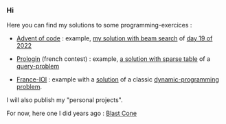 ### Hi
Here you can find my solutions to some programming-exercices :
  * [Advent of code](https://adventofcode.com/) : example, [my solution with beam search](https://github.com/Adrien-No/advent-of-code/blob/main/2022/j19_beam_search.ml) of [day 19 of 2022](https://adventofcode.com/2022/day/19)

  * [Prologin](https://prologin.org/) (french contest) : example, [a solution with sparse table](https://github.com/Adrien-No/prologin-ocaml-solutions/tree/master/2024/qualifs/p4) of a [query-problem](https://prologin.org/train/2024/qualification/batiments)
  
  * [France-IOI](https://www.france-ioi.org/algo/chapters.php) : example with a [solution](https://github.com/Adrien-No/france-ioi-solutions/tree/main/niveau_4/0.1-installation_du_camping) of a classic [dynamic-programming problem](https://www.france-ioi.org/algo/task.php?idChapter=671&idTask=2329).  

I will also publish my "personal projects".

For now, here one I did years ago : [Blast Cone](https://github.com/Adrien-No/Blast-Cone)

<!--
**Adrien-No/Adrien-No** is a special repository because its `README.md` (this file) appears on your GitHub profile.

Here are some ideas to get you started:

- 🔭 I’m currently working on ...
- 🌱 I’m currently learning ...
- 👯 I’m looking to collaborate on ...
- 🤔 I’m looking for help with ...
- 💬 Ask me about ...
- 📫 How to reach me: ...
- ⚡ Fun fact: ...
-->
